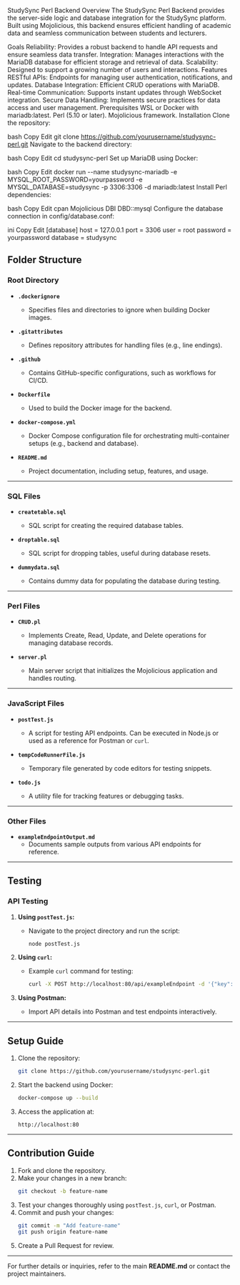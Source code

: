 StudySync Perl Backend
Overview
The StudySync Perl Backend provides the server-side logic and database integration for the StudySync platform. Built using Mojolicious, this backend ensures efficient handling of academic data and seamless communication between students and lecturers.

Goals
Reliability: Provides a robust backend to handle API requests and ensure seamless data transfer.
Integration: Manages interactions with the MariaDB database for efficient storage and retrieval of data.
Scalability: Designed to support a growing number of users and interactions.
Features
RESTful APIs: Endpoints for managing user authentication, notifications, and updates.
Database Integration: Efficient CRUD operations with MariaDB.
Real-time Communication: Supports instant updates through WebSocket integration.
Secure Data Handling: Implements secure practices for data access and user management.
Prerequisites
WSL or Docker with mariadb:latest.
Perl (5.10 or later).
Mojolicious framework.
Installation
Clone the repository:

bash
Copy
Edit
git clone https://github.com/yourusername/studysync-perl.git
Navigate to the backend directory:

bash
Copy
Edit
cd studysync-perl
Set up MariaDB using Docker:

bash
Copy
Edit
docker run --name studysync-mariadb -e MYSQL_ROOT_PASSWORD=yourpassword -e MYSQL_DATABASE=studysync -p 3306:3306 -d mariadb:latest
Install Perl dependencies:

bash
Copy
Edit
cpan Mojolicious DBI DBD::mysql
Configure the database connection in config/database.conf:

ini
Copy
Edit
[database]
host = 127.0.0.1
port = 3306
user = root
password = yourpassword
database = studysync


## Folder Structure
### **Root Directory**
- **`.dockerignore`**
  - Specifies files and directories to ignore when building Docker images.

- **`.gitattributes`**
  - Defines repository attributes for handling files (e.g., line endings).

- **`.github`**
  - Contains GitHub-specific configurations, such as workflows for CI/CD.

- **`Dockerfile`**
  - Used to build the Docker image for the backend.

- **`docker-compose.yml`**
  - Docker Compose configuration file for orchestrating multi-container setups (e.g., backend and database).

- **`README.md`**
  - Project documentation, including setup, features, and usage.

---

### **SQL Files**
- **`createtable.sql`**
  - SQL script for creating the required database tables.

- **`droptable.sql`**
  - SQL script for dropping tables, useful during database resets.

- **`dummydata.sql`**
  - Contains dummy data for populating the database during testing.

---

### **Perl Files**
- **`CRUD.pl`**
  - Implements Create, Read, Update, and Delete operations for managing database records.

- **`server.pl`**
  - Main server script that initializes the Mojolicious application and handles routing.

---

### **JavaScript Files**
- **`postTest.js`**
  - A script for testing API endpoints. Can be executed in Node.js or used as a reference for Postman or `curl`.

- **`tempCodeRunnerFile.js`**
  - Temporary file generated by code editors for testing snippets.

- **`todo.js`**
  - A utility file for tracking features or debugging tasks.

---

### **Other Files**
- **`exampleEndpointOutput.md`**
  - Documents sample outputs from various API endpoints for reference.

---

## Testing
### API Testing
1. **Using `postTest.js`:**
   - Navigate to the project directory and run the script:
     ```bash
     node postTest.js
     ```

2. **Using `curl`:**
   - Example `curl` command for testing:
     ```bash
     curl -X POST http://localhost:80/api/exampleEndpoint -d '{"key":"value"}' -H "Content-Type: application/json"
     ```

3. **Using Postman:**
   - Import API details into Postman and test endpoints interactively.

---

## Setup Guide
1. Clone the repository:
   ```bash
   git clone https://github.com/yourusername/studysync-perl.git
   ```

2. Start the backend using Docker:
   ```bash
   docker-compose up --build
   ```

3. Access the application at:
   ```
   http://localhost:80
   ```

---

## Contribution Guide
1. Fork and clone the repository.
2. Make your changes in a new branch:
   ```bash
   git checkout -b feature-name
   ```
3. Test your changes thoroughly using `postTest.js`, `curl`, or Postman.
4. Commit and push your changes:
   ```bash
   git commit -m "Add feature-name"
   git push origin feature-name
   ```
5. Create a Pull Request for review.

---

For further details or inquiries, refer to the main **README.md** or contact the project maintainers.
